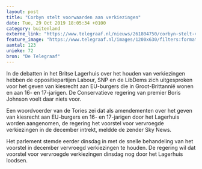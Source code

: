 ```yaml
---
layout: post
title: "Corbyn stelt voorwaarden aan verkiezingen"
date: Tue, 29 Oct 2019 18:05:34 +0100
category: buitenland
externe_link: "https://www.telegraaf.nl/nieuws/261804750/corbyn-stelt-voorwaarden-aan-verkiezingen"
feature_image: "https://www.telegraaf.nl/images/1200x630/filters:format(jpeg):quality(80)/cdn-kiosk-api.telegraaf.nl/52234e4c-fa6e-11e9-aa48-0217670beecd.jpg"
aantal: 123
unieke: 72
bron: "De Telegraaf"
---
```


<p class="intro">In de debatten in het Britse Lagerhuis over het houden van verkiezingen hebben de oppositiepartijen Labour, SNP en de LibDems zich uitgesproken voor het geven van kiesrecht aan EU-burgers die in Groot-Brittannië wonen en aan 16- en 17-jarigen. De Conservatieve regering van premier Boris Johnson voelt daar niets voor.</p> <p>Een woordvoerder van de Tories zei dat als amendementen over het geven van kiesrecht aan EU-burgers en 16- en 17-jarigen door het Lagerhuis worden aangenomen, de regering het voorstel voor vervroegde verkiezingen in de december intrekt, meldde de zender Sky News.</p><p>Het parlement stemde eerder dinsdag in met de snelle behandeling van het voorstel in december vervroegd verkiezingen te houden. De regering wil dat voorstel voor vervroegde verkiezingen dinsdag nog door het Lagerhuis loodsen.</p>
